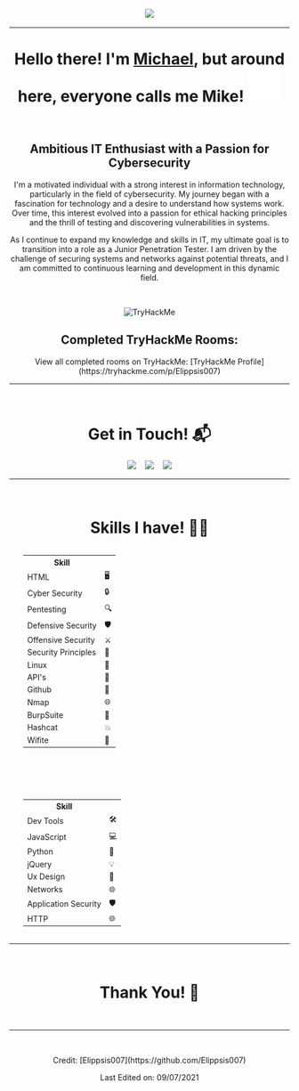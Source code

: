 <!-- Header Section -->
<p align="center">
  <img src="https://miro.medium.com/max/2048/1*OohqW5DGh9CQS4hLY5FXzA.png" height="230"/>
</p>
<hr>
<!-- Introduction Section -->
<h1 align="center">Hello there! I'm <a href="https://github.com/Elippsis007" target="_blank">Michael</a>, but around here, everyone calls me Mike! <img src="https://github.com/Kathryn-Jie/Kathryn-Jie/blob/main/wave.gif" width="60px"/></h1>

<br>

<!-- Introduction Section -->
<h2 align="center">Ambitious IT Enthusiast with a Passion for Cybersecurity</h2>
<p align="center">I'm a motivated individual with a strong interest in information technology, particularly in the field of cybersecurity. My journey began with a fascination for technology and a desire to understand how systems work. Over time, this interest evolved into a passion for ethical hacking principles and the thrill of testing and discovering vulnerabilities in systems.</p>
<p align="center">As I continue to expand my knowledge and skills in IT, my ultimate goal is to transition into a role as a Junior Penetration Tester. I am driven by the challenge of securing systems and networks against potential threats, and I am committed to continuous learning and development in this dynamic field.</p>
<br>

<!-- TryHackMe Badge -->
<p align="center">
  <img src="https://tryhackme-badges.s3.amazonaws.com/Elippsis007.png" alt="TryHackMe">
</p>

<!-- Completed TryHackMe Rooms -->
<h2 align="center">Completed TryHackMe Rooms:</h2>

<p align="center">
  View all completed rooms on TryHackMe: [TryHackMe Profile](https://tryhackme.com/p/Elippsis007)
</p>

<hr>
<br>

<!-- Contact Section -->
<h1 align="center">Get in Touch! 📬</h1>
<p align="center">
  <a href="https://www.linkedin.com/in/michael-d-88947716a?lipi=urn%3Ali%3Apage%3Ad_flagship3_profile_view_base_contact_details%3BLR4xtLbMTR6TOMJ5yCS2BA%3D%3D" target="_blank"><img src="https://img.shields.io/badge/Michael%20D-0077B5?style=for-the-badge&logo=linkedin&logoColor=white" /></a>&nbsp;&nbsp;&nbsp;
  <a href="mailto:michaeldrmm@gmail.com" target="_blank"><img src="https://img.shields.io/badge/michaeldrmm@gmail.com-D14836?style=for-the-badge&logo=gmail&logoColor=white" /></a>&nbsp;&nbsp;&nbsp;
  <a href="https://www.github.com/Elippsis007" target="_blank"><img src="https://img.shields.io/badge/Elippsis007-100000?style=for-the-badge&logo=github&logoColor=white" /></a>
</p>
<hr>
<br>

<!-- Skills Section -->
<h1 align="center">Skills I have! 🤸‍♂</h1>

<div align="center">
  
  <!-- First Table (Horizontally Displayed) -->
  <div style="display: inline-block; width: 90%;">
    <table>
      <tr>
        <th>Skill</th>
        <th></th>
      </tr>
      <tr>
        <td>HTML</td>
        <td>🖥️</td>
      </tr>
      <tr>
        <td>Cyber Security</td>
        <td>🔒</td>
      </tr>
      <tr>
        <td>Pentesting</td>
        <td>🔍</td>
      </tr>
      <tr>
        <td>Defensive Security</td>
        <td>🛡️</td>
      </tr>
      <tr>
        <td>Offensive Security</td>
        <td>⚔️</td>
      </tr>
      <tr>
        <td>Security Principles</td>
        <td>🔑</td>
      </tr>
      <tr>
        <td>Linux</td>
        <td>🐧</td>
      </tr>
      <tr>
        <td>API's</td>
        <td>🔌</td>
      </tr>
      <tr>
        <td>Github</td>
        <td>🐙</td>
      </tr>
      <tr>
        <td>Nmap</td>
        <td>🌐</td>
      </tr>
      <tr>
        <td>BurpSuite</td>
        <td>🔧</td>
      </tr>
      <tr>
        <td>Hashcat</td>
        <td>💥</td>
      </tr>
      <tr>
        <td>Wifite</td>
        <td>📡</td>
      </tr>
    </table>
  </div>
  
  <!-- Add a bit less space between the tables -->
  <br><br>
  
  <!-- Second Table (Same Format, Beneath First Table) -->
  <div style="display: inline-block; width: 90%;">
    <table>
      <tr>
        <th>Skill</th>
        <th></th>
      </tr>
      <tr>
        <td>Dev Tools</td>
        <td>🛠️</td>
      </tr>
      <tr>
        <td>JavaScript</td>
        <td>💻</td>
      </tr>
      <tr>
        <td>Python</td>
        <td>🐍</td>
      </tr>
      <tr>
        <td>jQuery</td>
        <td>💡</td>
      </tr>
      <tr>
        <td>Ux Design</td>
        <td>🎨</td>
      </tr>
      <tr>
        <td>Networks</td>
        <td>🌐</td>
      </tr>
      <tr>
        <td>Application Security</td>
        <td>🛡️</td>
      </tr>
      <tr>
        <td>HTTP</td>
        <td>🌐</td>
      </tr>
    </table>
  </div>
  
</div>

<hr>
<br>

<!-- Thank You Section -->
<h1 align="center">Thank You! 🤵</h1>
<br>
<hr>
<br>

<!-- Footer Section -->
<p align="center">Credit: [Elippsis007](https://github.com/Elippsis007)</p>
<p align="center">Last Edited on: 09/07/2021</p>
